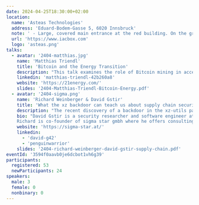 ```yaml
---
date: 2024-04-25T18:30:00+02:00
location:
  name: 'Asteas Technologies'
  address: 'Eduard-Bodem-Gasse 5, 6020 Innsbruck'
  note: ' - Large, covered main entrance at the red building. On the ground floor, straight ahead to Seminarraum 2'
  url: 'https://www.iacbox.com'
  logo: 'asteas.png'
talks:
  - avatar: '2404-matthias.jpg'
    name: 'Matthias Triendl'
    title: 'Bitcoin and the Energy Transition'
    description: "This talk examines the role of Bitcoin mining in accelerating and economizing the energy transition. We'll explore how integrating Bitcoin mining with renewable energy sources can reduce the environmental footprint of heating and make renewable energy more financially viable. The presentation will focus on the practical aspects of this integration, demonstrating how it can lead to more stable green energy grids and provide an economic boost to areas with renewable resources. Attendees will gain insights into the symbiotic relationship between bitcoin and sustainable energy, understanding how Bitcoin mining can support the transition to a greener economy."
    linkedin: 'matthias-triendl-42b260a8'
    website: 'https://21energy.com/'
    slides: '2404-Matthias-Triendl-Bitcoin-Energy.pdf'
  - avatar: '2404-sigma.png'
    name: 'Richard Weinberger & David Gstir'
    title: 'What the xz backdoor can teach us about supply chain security'
    description: "The recent discovery of a backdoor in the xz-utils package vividly demonstrates that supply chain attacks are not only a reality but also pose a significant threat. In this presentation, David and Richard will provide an overview of the attack on the open-source ecosystem and discuss supply chain attacks more broadly. The objective of this talk is to offer both a technical and a non-technical overview of the attack, offering insights that may help mitigate similar incidents in the future. Additionally, David and Richard will explore the potential impact of supply chain attacks on individuals and their software projects. This discussion aims to shed light on the broader implications of these attacks and provide guidance on safeguarding against them in an increasingly interconnected digital landscape."
    bio: "David Gstir is a security researcher and software engineer at sigma star gmbh with 15+ years of hands-on experience in designing, engineering and auditing software for various use cases. He obtained a master's degree in computer sciences from the University of Technology Graz, Austria where he specialized in IT security and cryptography.
    Richard is co-founder of sigma star gmbh where he offers consulting services around Linux and IT security. Upstream he maintains various subsystems of the Linux kernel such as UserModeLinux and UBIFS. Beside of low level and security aspects of computers he enjoys growing lithops."
    website: 'https://sigma-star.at/'
    linkedin:
      - 'david-g42'
      - 'penguinwarrior'
    slides: '2404-richard-weinberger-david-gstir-supply-chain.pdf'
eventId: '3594f0aavb0je6dcbot1vh6g39'
participants:
  registered: 53
  newParticipants: 24
speakers:
  male: 3
  female: 0
  nonbinary: 0
---
```

